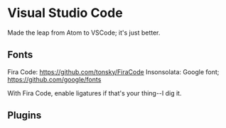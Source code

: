 # Visual Studio Code

Made the leap from Atom to VSCode; it's just better.

## Fonts

Fira Code: https://github.com/tonsky/FiraCode
Insonsolata: Google font; https://github.com/google/fonts

With Fira Code, enable ligatures if that's your thing--I dig it.

## Plugins
